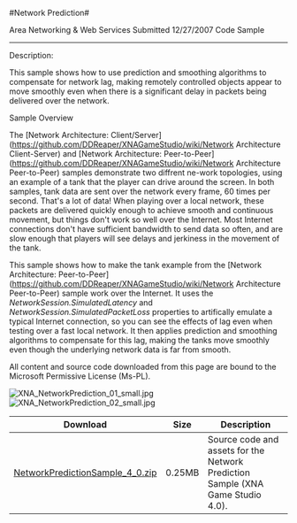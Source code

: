 #Network Prediction#

Area
Networking & Web Services
Submitted
12/27/2007
Code Sample

---

Description:

This sample shows how to use prediction and smoothing algorithms to compensate for network lag, making remotely controlled objects appear to move smoothly even when there is a significant delay in packets being delivered over the network.

Sample Overview

The [Network Architecture: Client/Server](https://github.com/DDReaper/XNAGameStudio/wiki/Network Architecture Client-Server) and [Network Architecture: Peer-to-Peer](https://github.com/DDReaper/XNAGameStudio/wiki/Network Architecture Peer-to-Peer) samples demonstrate two diffrent ne-work topologies, using an example of a tank that the player can drive around the screen. In both samples, tank data are sent over the network every frame, 60 times per second. That's a lot of data! When playing over a local network, these packets are delivered quickly enough to achieve smooth and continuous movement, but things don't work so well over the Internet. Most Internet connections don't have sufficient bandwidth to send data so often, and are slow enough that players will see delays and jerkiness in the movement of the tank.

This sample shows how to make the tank example from the [Network Architecture: Peer-to-Peer](https://github.com/DDReaper/XNAGameStudio/wiki/Network Architecture Peer-to-Peer) sample work over the Internet. It uses the *NetworkSession.SimulatedLatency* and *NetworkSession.SimulatedPacketLoss* properties to artifically emulate a typical Internet connection, so you can see the effects of lag even when testing over a fast local network. It then applies prediction and smoothing algorithms to compensate for this lag, making the tanks move smoothly even though the underlying network data is far from smooth.


All content and source code downloaded from this page are bound to the Microsoft Permissive License (Ms-PL).

	
![XNA_NetworkPrediction_01_small.jpg](https://github.com/DDReaper/XNAGameStudio/blob/master/Images/XNA_NetworkPrediction_01_small.jpg)![XNA_NetworkPrediction_02_small.jpg](https://github.com/DDReaper/XNAGameStudio/blob/master/Images/XNA_NetworkPrediction_02_small.jpg)
 

 

 
Download | Size | Description
---|---|---|
[NetworkPredictionSample_4_0.zip](https://github.com/DDReaper/XNAGameStudio/blob/master/Samples/NetworkPredictionSample_4_0.zip?raw=true) | 0.25MB | Source code and assets for the Network Prediction Sample (XNA Game Studio 4.0). 